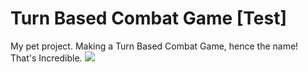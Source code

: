 # Turn Based Combat Game [Test]
My pet project.  Making a Turn Based Combat Game, hence the name!  That's Incredible.
![](https://udemy-images.udemy.com/course/750x422/982344_7cfa_2.jpg)
